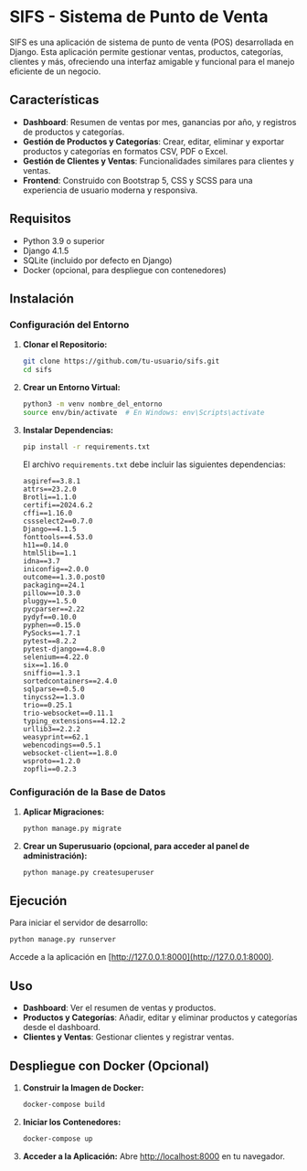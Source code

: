 # SIFS - Sistema de Punto de Venta

SIFS es una aplicación de sistema de punto de venta (POS) desarrollada en Django. Esta aplicación permite gestionar ventas, productos, categorías, clientes y más, ofreciendo una interfaz amigable y funcional para el manejo eficiente de un negocio.

## Características

- **Dashboard**: Resumen de ventas por mes, ganancias por año, y registros de productos y categorías.
- **Gestión de Productos y Categorías**: Crear, editar, eliminar y exportar productos y categorías en formatos CSV, PDF o Excel.
- **Gestión de Clientes y Ventas**: Funcionalidades similares para clientes y ventas.
- **Frontend**: Construido con Bootstrap 5, CSS y SCSS para una experiencia de usuario moderna y responsiva.

## Requisitos

- Python 3.9 o superior
- Django 4.1.5
- SQLite (incluido por defecto en Django)
- Docker (opcional, para despliegue con contenedores)

## Instalación

### Configuración del Entorno

1. **Clonar el Repositorio:**
   ```bash
   git clone https://github.com/tu-usuario/sifs.git
   cd sifs
   ```

2. **Crear un Entorno Virtual:**
   ```bash
   python3 -m venv nombre_del_entorno
   source env/bin/activate  # En Windows: env\Scripts\activate
   ```

3. **Instalar Dependencias:**
   ```bash
   pip install -r requirements.txt
   ```

   El archivo `requirements.txt` debe incluir las siguientes dependencias:

   ```plaintext
   asgiref==3.8.1
   attrs==23.2.0
   Brotli==1.1.0
   certifi==2024.6.2
   cffi==1.16.0
   cssselect2==0.7.0
   Django==4.1.5
   fonttools==4.53.0
   h11==0.14.0
   html5lib==1.1
   idna==3.7
   iniconfig==2.0.0
   outcome==1.3.0.post0
   packaging==24.1
   pillow==10.3.0
   pluggy==1.5.0
   pycparser==2.22
   pydyf==0.10.0
   pyphen==0.15.0
   PySocks==1.7.1
   pytest==8.2.2
   pytest-django==4.8.0
   selenium==4.22.0
   six==1.16.0
   sniffio==1.3.1
   sortedcontainers==2.4.0
   sqlparse==0.5.0
   tinycss2==1.3.0
   trio==0.25.1
   trio-websocket==0.11.1
   typing_extensions==4.12.2
   urllib3==2.2.2
   weasyprint==62.1
   webencodings==0.5.1
   websocket-client==1.8.0
   wsproto==1.2.0
   zopfli==0.2.3
   ```

### Configuración de la Base de Datos

1. **Aplicar Migraciones:**
   ```bash
   python manage.py migrate
   ```

2. **Crear un Superusuario (opcional, para acceder al panel de administración):**
   ```bash
   python manage.py createsuperuser
   ```

## Ejecución

Para iniciar el servidor de desarrollo:

```bash
python manage.py runserver
```

Accede a la aplicación en [http://127.0.0.1:8000](http://127.0.0.1:8000).

## Uso

- **Dashboard**: Ver el resumen de ventas y productos.
- **Productos y Categorías**: Añadir, editar y eliminar productos y categorías desde el dashboard.
- **Clientes y Ventas**: Gestionar clientes y registrar ventas.

## Despliegue con Docker (Opcional)

1. **Construir la Imagen de Docker:**
   ```bash
   docker-compose build
   ```

2. **Iniciar los Contenedores:**
   ```bash
   docker-compose up
   ```

3. **Acceder a la Aplicación:**
   Abre [http://localhost:8000](http://localhost:8000) en tu navegador.


